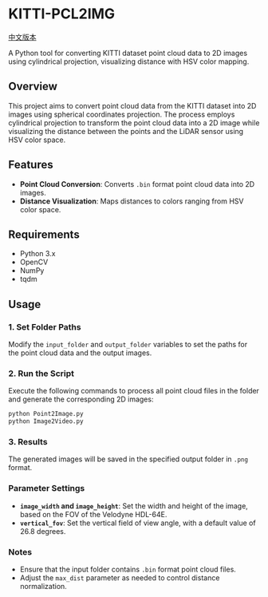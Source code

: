# KITTI-PCL2IMG

[中文版本](README_zh.md)

A Python tool for converting KITTI dataset point cloud data to 2D images using cylindrical projection, visualizing distance with HSV color mapping.

## Overview

This project aims to convert point cloud data from the KITTI dataset into 2D images using spherical coordinates projection. The process employs cylindrical projection to transform the point cloud data into a 2D image while visualizing the distance between the points and the LiDAR sensor using HSV color space.

## Features

- **Point Cloud Conversion**: Converts `.bin` format point cloud data into 2D images.
- **Distance Visualization**: Maps distances to colors ranging from HSV color space.

## Requirements

- Python 3.x
- OpenCV
- NumPy
- tqdm

## Usage

### 1. Set Folder Paths

Modify the `input_folder` and `output_folder` variables to set the paths for the point cloud data and the output images.

### 2. Run the Script

Execute the following commands to process all point cloud files in the folder and generate the corresponding 2D images:

```bash
python Point2Image.py
python Image2Video.py
```

### 3. Results
The generated images will be saved in the specified output folder in `.png` format.

### Parameter Settings
- **`image_width` and `image_height`**: Set the width and height of the image, based on the FOV of the Velodyne HDL-64E.
- **`vertical_fov`**: Set the vertical field of view angle, with a default value of 26.8 degrees.
### Notes
- Ensure that the input folder contains `.bin` format point cloud files.
- Adjust the `max_dist` parameter as needed to control distance normalization.